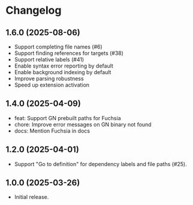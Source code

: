 # Changelog

## 1.6.0 (2025-08-06)

- Support completing file names (#6)
- Support finding references for targets (#38)
- Support relative labels (#41)
- Enable syntax error reporting by default
- Enable background indexing by default
- Improve parsing robustness
- Speed up extension activation

## 1.4.0 (2025-04-09)

- feat: Support GN prebuilt paths for Fuchsia
- chore: Improve error messages on GN binary not found
- docs: Mention Fuchsia in docs

## 1.2.0 (2025-04-01)

- Support "Go to definition" for dependency labels and file paths (#25).

## 1.0.0 (2025-03-26)

- Initial release.
